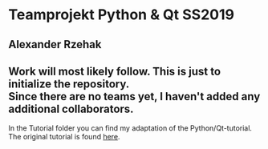 # Teamprojekt Python & Qt SS2019

## Alexander Rzehak

Work will most likely follow. This is just to initialize the repository.<br/>
Since there are no teams yet, I haven't added any additional collaborators.
---
In the Tutorial folder you can find my adaptation of the Python/Qt-tutorial.<br/>
The original tutorial is found [here](http://zetcode.com/gui/pyqt5/firstprograms/).